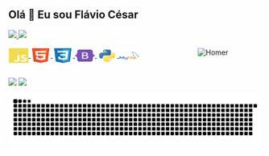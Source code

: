 ## Olá 👋 Eu sou Flávio César

<div>
  <a href="https://github.com/flaviofontes29">
  <img height="180em" src="https://github-readme-stats.vercel.app/api?username=flaviofontes29&show_icons=true&theme=tokyonight&include_all_commits=true&count_private=true"/>
  <img height="180em" src="https://github-readme-stats.vercel.app/api/top-langs/?username=flaviofontes29&layout=compact&langs_count=7&theme=tokyonight"/>
</div>
<div style="display: inline_block"><br>
  <img align="center" alt="Flavio-Js" height="30" width="40" src="https://raw.githubusercontent.com/devicons/devicon/master/icons/javascript/javascript-plain.svg">
  <img align="center" alt="Flavio-HTML" height="30" width="40" src="https://raw.githubusercontent.com/devicons/devicon/master/icons/html5/html5-original.svg">
  <img align="center" alt="Flavio-CSS" height="30" width="40" src="https://raw.githubusercontent.com/devicons/devicon/master/icons/css3/css3-original.svg">
  <img align="center" alt="Flavio-CSS" height="30" width="40" src="https://raw.githubusercontent.com/devicons/devicon/master/icons/bootstrap/bootstrap-plain.svg">
  <img align="center" alt="-Python" height="30" width="40" src="https://raw.githubusercontent.com/devicons/devicon/master/icons/python/python-original.svg">
  <img align="center" alt="-Python" height="30" width="40" src="https://raw.githubusercontent.com/devicons/devicon/master/icons/mysql/mysql-original-wordmark.svg">


  <img align="right" alt="Homer " heigth = "148" width = "128" src="https://media.giphy.com/media/xT5LMHxhOfscxPfIfm/giphy.gif">

</div>

##

<div>  
  <a href = "mailto:flavio.carvalho.fontes@gmail.com"><img src="https://img.shields.io/badge/Gmail-D14836?style=for-the-badge&logo=gmail&logoColor=white" target="_blank"></a>
  <a href="https://www.linkedin.com/in/fl%C3%A1vio-c%C3%A9sar-carvalho-fontes-63463712a/" target="_blank"><img src="https://img.shields.io/badge/-LinkedIn-%230077B5?style=for-the-badge&logo=linkedin&logoColor=white" target="_blank"></a> 
 
  ![Snake animation](https://github.com/flaviofontes29/flaviofontes29/blob/output/github-contribution-grid-snake.svg)
 
</div>

